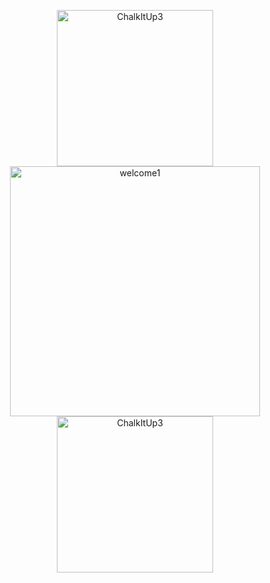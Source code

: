 <p align="center">
  <img src="https://github.com/user-attachments/assets/9865eee0-8f74-4a12-b435-fc353ba4b18d" alt="ChalkItUp3" width="250" style="display:inline-block;"/>
  <img src="https://github.com/user-attachments/assets/a9d2509c-c678-4a15-a5ee-9e1fbf07aafc" alt="welcome1" width="400" style="display:inline-block;"/>
  <img src="https://github.com/user-attachments/assets/9865eee0-8f74-4a12-b435-fc353ba4b18d" alt="ChalkItUp3" width="250" style="display:inline-block;"/>
</p>
